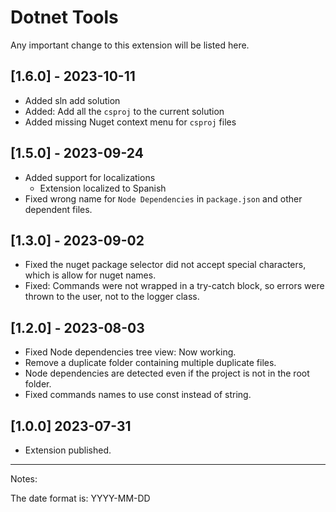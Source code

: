 # Dotnet Tools

Any important change to this extension will be listed here.

## [1.6.0] - 2023-10-11

- Added sln add solution
- Added: Add all the `csproj` to the current solution
- Added missing Nuget context menu for `csproj` files

## [1.5.0] - 2023-09-24

- Added support for localizations
  - Extension localized to Spanish
- Fixed wrong name for `Node Dependencies` in `package.json` and other dependent files.

## [1.3.0] - 2023-09-02

- Fixed the nuget package selector did not accept special characters, which is allow for nuget names.
- Fixed: Commands were not wrapped in a try-catch block, so errors were thrown to the user, not to the logger class.

## [1.2.0] - 2023-08-03

- Fixed Node dependencies tree view: Now working.
- Remove a duplicate folder containing multiple duplicate files.
- Node dependencies are detected even if the project is not in the root folder.
- Fixed commands names to use const instead of string.

## [1.0.0] 2023-07-31

- Extension published.

---

Notes:

The date format is: YYYY-MM-DD
